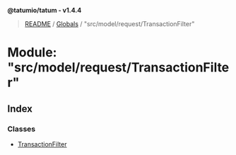 **@tatumio/tatum - v1.4.4**

> [README](../README.md) / [Globals](../globals.md) / "src/model/request/TransactionFilter"

# Module: "src/model/request/TransactionFilter"

## Index

### Classes

* [TransactionFilter](../classes/_src_model_request_transactionfilter_.transactionfilter.md)

